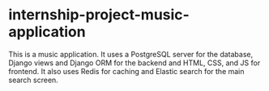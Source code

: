 # internship-project-music-application
This is a music application. It uses a PostgreSQL server for the database, Django views and Django ORM for the backend and HTML, CSS, and JS for frontend. It also uses Redis for caching and Elastic search for the main search screen.
